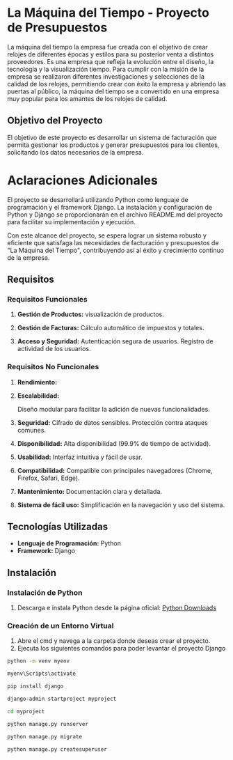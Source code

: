 # La Máquina del Tiempo - Proyecto de Presupuestos

La máquina del tiempo
la empresa fue creada con el objetivo de crear relojes de diferentes épocas y estilos para su
posterior venta a distintos proveedores.
Es una empresa que refleja la evolución entre el diseño, la tecnología y la visualización tiempo.
Para cumplir con la misión de la empresa se realizaron diferentes investigaciones y selecciones de la calidad de los relojes, permitiendo crear con éxito la empresa y abriendo las puertas al público, la máquina del tiempo se a convertido en una empresa muy popular para los amantes de los
relojes de calidad.

## Objetivo del Proyecto

El objetivo de este proyecto es desarrollar un sistema de facturación que permita gestionar los productos y generar presupuestos para los clientes, solicitando los datos necesarios de la empresa.

# Aclaraciones Adicionales

El proyecto se desarrollará utilizando Python como lenguaje de programación y el framework Django. La instalación y configuración de Python y Django se proporcionarán en el archivo README.md del proyecto para facilitar su implementación y ejecución.

Con este alcance del proyecto, se espera lograr un sistema robusto y eficiente que satisfaga las necesidades de facturación y presupuestos de "La Máquina del Tiempo", contribuyendo así al éxito y crecimiento continuo de la empresa.


## Requisitos

### Requisitos Funcionales

1. **Gestión de Productos:**
     visualización de productos.

3. **Gestión de Facturas:**
     Cálculo automático de impuestos y totales.

5. **Acceso y Seguridad:**
     Autenticación segura de usuarios.
     Registro de actividad de los usuarios.

### Requisitos No Funcionales

1. **Rendimiento:**
   

2. **Escalabilidad:**
   
     Diseño modular para facilitar la adición de nuevas funcionalidades.

3. **Seguridad:**
     Cifrado de datos sensibles.
     Protección contra ataques comunes.

4. **Disponibilidad:**
     Alta disponibilidad (99.9% de tiempo de actividad).
     

5. **Usabilidad:**
     Interfaz intuitiva y fácil de usar.

6. **Compatibilidad:**
     Compatible con principales navegadores (Chrome, Firefox, Safari, Edge).
   
8. **Mantenimiento:**
     Documentación clara y detallada.
   
9. **Sistema de fácil uso:**
     Simplificación en la navegación y uso del sistema.

## Tecnologías Utilizadas

- **Lenguaje de Programación:** Python
- **Framework:** Django

## Instalación

### Instalación de Python

1. Descarga e instala Python desde la página oficial: [Python Downloads](https://www.python.org/downloads/)

### Creación de un Entorno Virtual

1. Abre el cmd y navega a la carpeta donde deseas crear el proyecto.
2. Ejecuta los siguientes comandos para poder levantar el proyecto Django

```bash
python -m venv myenv

myenv\Scripts\activate

pip install django

django-admin startproject myproject

cd myproject

python manage.py runserver

python manage.py migrate

python manage.py createsuperuser
